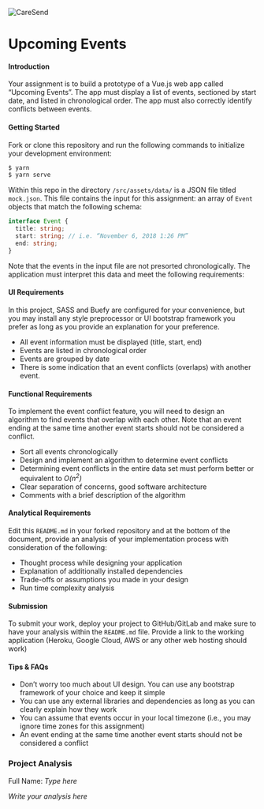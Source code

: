 ![CareSend](https://gitlab.com/pumposh/caresend-assessment-upcoming-events/-/raw/master/src/assets/logos/CareSend%20Horizontal.png)
# Upcoming Events

#### Introduction
Your assignment is to build a prototype of a Vue.js web app called “Upcoming Events”. The app must display a list of events, sectioned by start date, and listed in chronological order. The app must also correctly identify conflicts between events.

#### Getting Started

Fork or clone this repository and run the following commands to initialize your development environment: 

```bash
$ yarn
$ yarn serve
```

Within this repo in the directory `/src/assets/data/` is a JSON file titled `mock.json`. This file contains the input for this assignment: an array of `Event` objects that match the following schema:

```typescript
interface Event {
  title: string;
  start: string; // i.e. “November 6, 2018 1:26 PM”
  end: string;
}
```

Note that the events in the input file are not presorted chronologically. The application must interpret this data and meet the following requirements:

#### UI Requirements

In this project, SASS and Buefy are configured for your convenience, but you may install any style preprocessor or UI bootstrap framework you prefer as long as you provide an explanation for your preference.

- All event information must be displayed (title, start, end)
- Events are listed in chronological order
- Events are grouped by date
- There is some indication that an event conflicts (overlaps) with another event.

#### Functional Requirements

To implement the event conflict feature, you will need to design an algorithm to find events that overlap with each other. Note that an event ending at the same time another event starts should not be considered a conflict.

- Sort all events chronologically
- Design and implement an algorithm to determine event conflicts 
- Determining event conflicts in the entire data set must perform better or equivalent to *O(n<sup>2</sup>)*
- Clear separation of concerns, good software architecture
- Comments with a brief description of the algorithm


#### Analytical Requirements

Edit this `README.md` in your forked repository and at the bottom of the document, provide an analysis of your implementation process with consideration of the following:

- Thought process while designing your application
- Explanation of additionally installed dependencies
- Trade-offs or assumptions you made in your design
- Run time complexity analysis


#### Submission
To submit your work, deploy your project to GitHub/GitLab and make sure to have your analysis within the `README.md` file. Provide a link to the working application (Heroku, Google Cloud, AWS or any other web hosting should work)

#### Tips & FAQs
- Don’t worry too much about UI design. You can use any bootstrap framework of your choice and keep it simple
- You can use any external libraries and dependencies as long as you can clearly explain how they work
- You can assume that events occur in your local timezone (i.e., you may ignore time zones for this assignment)
- An event ending at the same time another event starts should not be considered a conflict

### Project Analysis

Full Name: *Type here*

*Write your analysis here*
